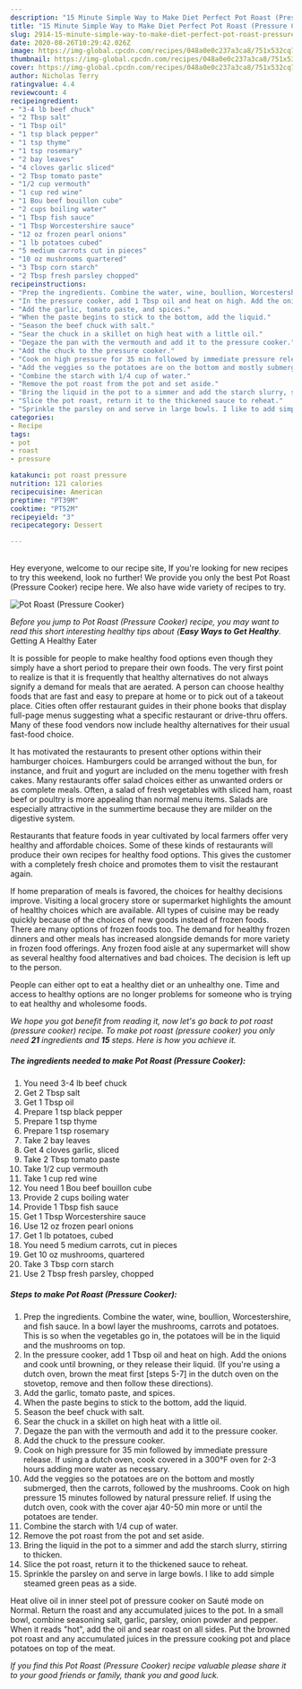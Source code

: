 ```yaml
---
description: "15 Minute Simple Way to Make Diet Perfect Pot Roast (Pressure Cooker)"
title: "15 Minute Simple Way to Make Diet Perfect Pot Roast (Pressure Cooker)"
slug: 2914-15-minute-simple-way-to-make-diet-perfect-pot-roast-pressure-cooker
date: 2020-08-26T10:29:42.026Z
image: https://img-global.cpcdn.com/recipes/048a0e0c237a3ca8/751x532cq70/pot-roast-pressure-cooker-recipe-main-photo.jpg
thumbnail: https://img-global.cpcdn.com/recipes/048a0e0c237a3ca8/751x532cq70/pot-roast-pressure-cooker-recipe-main-photo.jpg
cover: https://img-global.cpcdn.com/recipes/048a0e0c237a3ca8/751x532cq70/pot-roast-pressure-cooker-recipe-main-photo.jpg
author: Nicholas Terry
ratingvalue: 4.4
reviewcount: 4
recipeingredient:
- "3-4 lb beef chuck"
- "2 Tbsp salt"
- "1 Tbsp oil"
- "1 tsp black pepper"
- "1 tsp thyme"
- "1 tsp rosemary"
- "2 bay leaves"
- "4 cloves garlic sliced"
- "2 Tbsp tomato paste"
- "1/2 cup vermouth"
- "1 cup red wine"
- "1 Bou beef bouillon cube"
- "2 cups boiling water"
- "1 Tbsp fish sauce"
- "1 Tbsp Worcestershire sauce"
- "12 oz frozen pearl onions"
- "1 lb potatoes cubed"
- "5 medium carrots cut in pieces"
- "10 oz mushrooms quartered"
- "3 Tbsp corn starch"
- "2 Tbsp fresh parsley chopped"
recipeinstructions:
- "Prep the ingredients. Combine the water, wine, boullion, Worcestershire, and fish sauce. In a bowl layer the mushrooms, carrots and potatoes. This is so when the vegetables go in, the potatoes will be in the liquid and the mushrooms on top."
- "In the pressure cooker, add 1 Tbsp oil and heat on high. Add the onions and cook until browning, or they release their liquid. (If you&#39;re using a dutch oven, brown the meat first [steps 5-7] in the dutch oven on the stovetop, remove and then follow these directions)."
- "Add the garlic, tomato paste, and spices."
- "When the paste begins to stick to the bottom, add the liquid."
- "Season the beef chuck with salt."
- "Sear the chuck in a skillet on high heat with a little oil."
- "Degaze the pan with the vermouth and add it to the pressure cooker."
- "Add the chuck to the pressure cooker."
- "Cook on high pressure for 35 min followed by immediate pressure release. If using a dutch oven, cook covered in a 300°F oven for 2-3 hours adding more water as necessary."
- "Add the veggies so the potatoes are on the bottom and mostly submerged, then the carrots, followed by the mushrooms. Cook on high pressure 15 minutes followed by natural pressure relief. If using the dutch oven, cook with the cover ajar 40-50 min more or until the potatoes are tender."
- "Combine the starch with 1/4 cup of water."
- "Remove the pot roast from the pot and set aside."
- "Bring the liquid in the pot to a simmer and add the starch slurry, stirring to thicken."
- "Slice the pot roast, return it to the thickened sauce to reheat."
- "Sprinkle the parsley on and serve in large bowls. I like to add simple steamed green peas as a side."
categories:
- Recipe
tags:
- pot
- roast
- pressure

katakunci: pot roast pressure 
nutrition: 121 calories
recipecuisine: American
preptime: "PT39M"
cooktime: "PT52M"
recipeyield: "3"
recipecategory: Dessert

---
```

<br>
Hey everyone, welcome to our recipe site, If you're looking for new recipes to try this weekend, look no further! We provide you only the best Pot Roast (Pressure Cooker) recipe here. We also have wide variety of recipes to try.
<br>


![Pot Roast (Pressure Cooker)](https://img-global.cpcdn.com/recipes/048a0e0c237a3ca8/751x532cq70/pot-roast-pressure-cooker-recipe-main-photo.jpg)

<i>Before you jump to Pot Roast (Pressure Cooker) recipe, you may want to read this short interesting healthy tips about {<strong>Easy Ways to Get Healthy</strong>.</i>
Getting A Healthy Eater

It is possible for people to make healthy food options even though they simply have a short period to prepare their own foods. The very first point to realize is that it is frequently that healthy alternatives do not always signify a demand for meals that are aerated. A person can choose healthy foods that are fast and easy to prepare at home or to pick out of a takeout place. Cities often offer restaurant guides in their phone books that display full-page menus suggesting what a specific restaurant or drive-thru offers. Many of these food vendors now include healthy alternatives for their usual fast-food choice.

 It has motivated the restaurants to present other options within their hamburger choices. Hamburgers could be arranged without the bun, for instance, and fruit and yogurt are included on the menu together with fresh cakes. Many restaurants offer salad choices either as unwanted orders or as complete meals. Often, a salad of fresh vegetables with sliced ham, roast beef or poultry is more appealing than normal menu items.  Salads are especially attractive in the summertime because they are milder on the digestive system.

Restaurants that feature foods in year cultivated by local farmers offer very healthy and affordable choices. Some of these kinds of restaurants will produce their own recipes for healthy food options.  This gives the customer with a completely fresh choice and promotes them to visit the restaurant again.

If home preparation of meals is favored, the choices for healthy decisions improve. Visiting a local grocery store or supermarket highlights the amount of healthy choices which are available.  All types of cuisine may be ready quickly because of the choices of new goods instead of frozen foods. There are many options of frozen foods too. The demand for healthy frozen dinners and other meals has increased alongside demands for more variety in frozen food offerings. Any frozen food aisle at any supermarket will show as several healthy food alternatives and bad choices. The decision is left up to the person.

People can either opt to eat a healthy diet or an unhealthy one. Time and access to healthy options are no longer problems for someone who is trying to eat healthy and wholesome foods.


<i>We hope you got benefit from reading it, now let's go back to pot roast (pressure cooker) recipe. To make pot roast (pressure cooker) you only need <strong>21</strong> ingredients and <strong>15</strong> steps. Here is how you achieve it.
</i>

##### The ingredients needed to make Pot Roast (Pressure Cooker):

1. You need 3-4 lb beef chuck
1. Get 2 Tbsp salt
1. Get 1 Tbsp oil
1. Prepare 1 tsp black pepper
1. Prepare 1 tsp thyme
1. Prepare 1 tsp rosemary
1. Take 2 bay leaves
1. Get 4 cloves garlic, sliced
1. Take 2 Tbsp tomato paste
1. Take 1/2 cup vermouth
1. Take 1 cup red wine
1. You need 1 Bou beef bouillon cube
1. Provide 2 cups boiling water
1. Provide 1 Tbsp fish sauce
1. Get 1 Tbsp Worcestershire sauce
1. Use 12 oz frozen pearl onions
1. Get 1 lb potatoes, cubed
1. You need 5 medium carrots, cut in pieces
1. Get 10 oz mushrooms, quartered
1. Take 3 Tbsp corn starch
1. Use 2 Tbsp fresh parsley, chopped


##### Steps to make Pot Roast (Pressure Cooker):

1. Prep the ingredients. Combine the water, wine, boullion, Worcestershire, and fish sauce. In a bowl layer the mushrooms, carrots and potatoes. This is so when the vegetables go in, the potatoes will be in the liquid and the mushrooms on top.
1. In the pressure cooker, add 1 Tbsp oil and heat on high. Add the onions and cook until browning, or they release their liquid. (If you&#39;re using a dutch oven, brown the meat first [steps 5-7] in the dutch oven on the stovetop, remove and then follow these directions).
1. Add the garlic, tomato paste, and spices.
1. When the paste begins to stick to the bottom, add the liquid.
1. Season the beef chuck with salt.
1. Sear the chuck in a skillet on high heat with a little oil.
1. Degaze the pan with the vermouth and add it to the pressure cooker.
1. Add the chuck to the pressure cooker.
1. Cook on high pressure for 35 min followed by immediate pressure release. If using a dutch oven, cook covered in a 300°F oven for 2-3 hours adding more water as necessary.
1. Add the veggies so the potatoes are on the bottom and mostly submerged, then the carrots, followed by the mushrooms. Cook on high pressure 15 minutes followed by natural pressure relief. If using the dutch oven, cook with the cover ajar 40-50 min more or until the potatoes are tender.
1. Combine the starch with 1/4 cup of water.
1. Remove the pot roast from the pot and set aside.
1. Bring the liquid in the pot to a simmer and add the starch slurry, stirring to thicken.
1. Slice the pot roast, return it to the thickened sauce to reheat.
1. Sprinkle the parsley on and serve in large bowls. I like to add simple steamed green peas as a side.


Heat olive oil in inner steel pot of pressure cooker on Sauté mode on Normal. Return the roast and any accumulated juices to the pot. In a small bowl, combine seasoning salt, garlic, parsley, onion powder and pepper. When it reads &#34;hot&#34;, add the oil and sear roast on all sides. Put the browned pot roast and any accumulated juices in the pressure cooking pot and place potatoes on top of the meat. 

<i>If you find this Pot Roast (Pressure Cooker) recipe valuable please share it to your good friends or family, thank you and good luck.</i>
